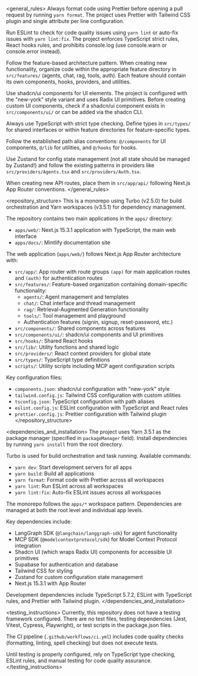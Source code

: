 <general_rules>
Always format code using Prettier before opening a pull request by running `yarn format`. The project uses Prettier with Tailwind CSS plugin and single attribute per line configuration.

Run ESLint to check for code quality issues using `yarn lint` or auto-fix issues with `yarn lint:fix`. The project enforces TypeScript strict rules, React hooks rules, and prohibits console.log (use console.warn or console.error instead).

Follow the feature-based architecture pattern. When creating new functionality, organize code within the appropriate feature directory in `src/features/` (agents, chat, rag, tools, auth). Each feature should contain its own components, hooks, providers, and utilities.

Use shadcn/ui components for UI elements. The project is configured with the "new-york" style variant and uses Radix UI primitives. Before creating custom UI components, check if a shadcn/ui component exists in `src/components/ui/` or can be added via the shadcn CLI.

Always use TypeScript with strict type checking. Define types in `src/types/` for shared interfaces or within feature directories for feature-specific types.

Follow the established path alias conventions: `@/components` for UI components, `@/lib` for utilities, and `@/hooks` for hooks.

Use Zustand for config state management (not all state should be managed by Zustand!) and follow the existing patterns in providers like `src/providers/Agents.tsx` and `src/providers/Auth.tsx`.

When creating new API routes, place them in `src/app/api/` following Next.js App Router conventions.
</general_rules>

<repository_structure>
This is a monorepo using Turbo (v2.5.0) for build orchestration and Yarn workspaces (v3.5.1) for dependency management.

The repository contains two main applications in the `apps/` directory:
- `apps/web/`: Next.js 15.3.1 application with TypeScript, the main web interface
- `apps/docs/`: Mintlify documentation site

The web application (`apps/web/`) follows Next.js App Router architecture with:
- `src/app/`: App router with route groups `(app)` for main application routes and `(auth)` for authentication routes
- `src/features/`: Feature-based organization containing domain-specific functionality:
  - `agents/`: Agent management and templates
  - `chat/`: Chat interface and thread management
  - `rag/`: Retrieval-Augmented Generation functionality
  - `tools/`: Tool management and playground
  - Authentication features (signin, signup, reset-password, etc.)
- `src/components/`: Shared components across features
- `src/components/ui/`: shadcn/ui components and UI primitives
- `src/hooks/`: Shared React hooks
- `src/lib/`: Utility functions and shared logic
- `src/providers/`: React context providers for global state
- `src/types/`: TypeScript type definitions
- `scripts/`: Utility scripts including MCP agent configuration scripts

Key configuration files:
- `components.json`: shadcn/ui configuration with "new-york" style
- `tailwind.config.js`: Tailwind CSS configuration with custom utilities
- `tsconfig.json`: TypeScript configuration with path aliases
- `eslint.config.js`: ESLint configuration with TypeScript and React rules
- `prettier.config.js`: Prettier configuration with Tailwind plugin
</repository_structure>

<dependencies_and_installation>
The project uses Yarn 3.5.1 as the package manager (specified in `packageManager` field). Install dependencies by running `yarn install` from the root directory.

Turbo is used for build orchestration and task running. Available commands:
- `yarn dev`: Start development servers for all apps
- `yarn build`: Build all applications
- `yarn format`: Format code with Prettier across all workspaces
- `yarn lint`: Run ESLint across all workspaces
- `yarn lint:fix`: Auto-fix ESLint issues across all workspaces

The monorepo follows the `apps/*` workspace pattern. Dependencies are managed at both the root level and individual app levels.

Key dependencies include:
- LangGraph SDK (`@langchain/langgraph-sdk`) for agent functionality
- MCP SDK (`@modelcontextprotocol/sdk`) for Model Context Protocol integration
- Shadcn UI (which wraps Radix UI) components for accessible UI primitives
- Supabase for authentication and database
- Tailwind CSS for styling
- Zustand for custom configuration state management
- Next.js 15.3.1 with App Router

Development dependencies include TypeScript 5.7.2, ESLint with TypeScript rules, and Prettier with Tailwind plugin.
</dependencies_and_installation>

<testing_instructions>
Currently, this repository does not have a testing framework configured. There are no test files, testing dependencies (Jest, Vitest, Cypress, Playwright), or test scripts in the package.json files.

The CI pipeline (`.github/workflows/ci.yml`) includes code quality checks (formatting, linting, spell checking) but does not execute tests.


Until testing is properly configured, rely on TypeScript type checking, ESLint rules, and manual testing for code quality assurance.
</testing_instructions>

